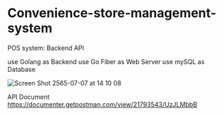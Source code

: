 # Convenience-store-management-system

POS system: Backend API

use Golang as Backend
use Go Fiber as Web Server
use mySQL as Database

![Screen Shot 2565-07-07 at 14 10 08](https://user-images.githubusercontent.com/85827477/177713680-20be812d-3bb5-4489-81ca-c71864f3b451.png)


API Document 
https://documenter.getpostman.com/view/21793543/UzJLMbbB
